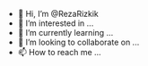 - 👋 Hi, I’m @RezaRizkik
- 👀 I’m interested in ...
- 🌱 I’m currently learning ...
- 💞️ I’m looking to collaborate on ...
- 📫 How to reach me ...

<!---
RezaRizkik/RezaRizkik is a ✨ special ✨ repository because its `README.md` (this file) appears on your GitHub profile.
You can click the Preview link to take a look at your changes.
--->
